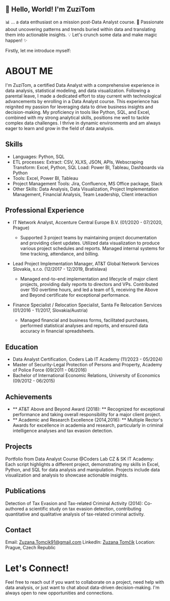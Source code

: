 ## 👋 Hello, World! I'm ZuziTom

📊 ... a data enthusiast on a mission post-Data Analyst course.
🚀 Passionate about uncovering patterns and trends buried within data and translating them into actionable insights.
💡 Let's crunch some data and make magic happen! ✨

<!---
ZuziTom/ZuziTom is a ✨ special ✨ repository because its `README.md` (this file) appears on your GitHub profile.
You can click the Preview link to take a look at your changes.
--->

Firstly, let me introduce myself:

# ABOUT ME

I'm ZuziTom, a certified Data Analyst with a comprehensive experience in data analysis, statistical modeling, and data visualization. Following a parental leave, I made a dedicated effort to stay current with technological advancements by enrolling in a Data Analyst course. This experience has reignited my passion for leveraging data to drive business insights and decision-making. My proficiency in tools like Python, SQL, and Excel, combined with my strong analytical skills, positions me well to tackle complex data challenges. I thrive in dynamic environments and am always eager to learn and grow in the field of data analysis.

## Skills
- Languages: Python, SQL
- ETL processes: 
    Extract: CSV, XLXS, JSON, APIs, Webscraping
    Transform: Excel, Python, SQL
    Load: Power BI, Tableau, Dashboards via Python
- Tools: Excel, Power BI, Tableau
- Project Management Tools: Jira, Confluence, MS Office package, Slack
- Other Skills: Data Analysis, Data Visualization, Project Implementation Management, Financial Analysis, Team Leadership, Client interaction

## Professional Experience
- IT Network Analyst, Accenture Central Europe B.V. (01/2020 - 07/2020, Prague)
    - Supported 3 project teams by maintaining project documentation and providing client updates. Utilized data visualization to produce various project schedules and reports. Managed internal systems for time tracking, attendance, and billing.

- Lead Project Implementation Manager, AT&T Global Network Services Slovakia, s.r.o. (12/2017 - 12/2019, Bratislava)
    - Managed end-to-end implementation and lifecycle of major client projects, providing daily reports to directors and VPs. Contributed over 150 overtime hours, and led a team of 5, receiving the Above and Beyond certificate for exceptional performance.

- Finance Specialist / Relocation Specialist, Santa Fe Relocation Services (01/2016 - 11/2017, Slovakia/Austria)
    - Managed financial and business forms, facilitated purchases, performed statistical analyses and reports, and ensured data accuracy in financial spreadsheets.

## Education
- Data Analyst Certification, Coders Lab IT Academy (11/2023 - 05/2024)
- Master of Security-Legal Protection of Persons and Property, Academy of Police Force (09/2011 - 06/2016)
- Bachelor of International Economic Relations, University of Economics (09/2012 - 06/2015)

## Achievements
- ** AT&T Above and Beyond Award (2018): **
Recognized for exceptional performance and taking overall responsibility for a major client project.
- ** Academic and Research Excellence (2014,2016): ** 
Multiple Rector's Awards for excellence in academia and research, particularly in criminal intelligence analyses and tax evasion detection.

## Projects
Portfolio from Data Analyst Course @Coders Lab CZ & SK IT Academy:
Each script highlights a different project, demonstrating my skills in Excel, Python, and SQL for data analysis and manipulation. Projects include data visualization and analysis to showcase actionable insights.

## Publications
Detection of Tax Evasion and Tax-related Criminal Activity (2014):
Co-authored a scientific study on tax evasion detection, contributing quantitative and qualitative analysis of tax-related criminal activity.

## Contact
Email: Zuzana.Tomcik91@gmail.com
LinkedIn: [Zuzana Tomčík](https://www.linkedin.com/in/zuzana-tomcik/)
Location: Prague, Czech Republic


# Let's Connect!
Feel free to reach out if you want to collaborate on a project, need help with data analysis, or just want to chat about data-driven decision-making. I'm always open to new opportunities and connections.
